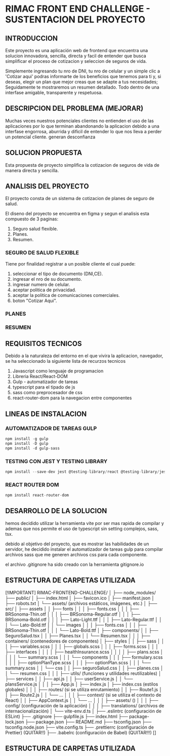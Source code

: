 

# RIMAC FRONT END CHALLENGE - SUSTENTACION DEL PROYECTO


## INTRODUCCION
Este proyecto es una aplicación web de frontend que encuentra una solucion innovadora, sencilla, directa y facil de entender que busca simplificar el proceso de cotizacion y seleccion de seguros de vida.

Simplemente ingresando tu nro de DNI, tu nro de celular y un simple clic a 'Cotizar aqui' podras informarte de los beneficios que tenemos para ti y, si deseas, elegir un plan que mejor creas que se adapte a tus necesidades; Seguidamente te mostraremos un resumen detallado. Todo dentro de una interfase amigable, transparente y respetuosa.  


## DESCRIPCION DEL PROBLEMA (MEJORAR)
Muchas veces nuestros potenciales clientes no entienden  el uso de las aplicaciones por lo que terminan abandonando la aplicacion debido a una interfase engorrosa, aburrida y dificil de entender lo que nos lleva a perder un potencial cliente. generan desconfianza


## SOLUCION PROPUESTA
Esta propuesta de proyecto simplifica la cotizacion de seguros de vida de manera directa y sencilla. 


## ANALISIS DEL PROYECTO
El proyecto consta de un sistema de cotizacion de planes de seguro de salud.

El diseno del proyecto se encuentra en figma y segun el analisis esta compuesto de 3 paginas: 

1. Seguro salud flexible.
2. Planes.
3. Resumen.


### SEGURO DE SALUD FLEXIBLE
Tiene por finalidad registrar a un posible cliente el cual puede:
   1. seleccionar el tipo de documento (DNI,CE).
   2. ingresar el nro de su documento.
   3. ingresar numero de celular.
   4. aceptar politica de privacidad.
   5. aceptar la politica de comunicaciones comerciales.
   6. boton "Cotizar Aqui".





### PLANES
### RESUMEN


## REQUISITOS TECNICOS
Debido a la naturaleza del entorno en el que vivira la aplicacion, navegador, se ha seleccionado la siguiente lista de recurzos tecnicos

1. Javascript como lenguaje de programacion 
2. Libreria React/React-DOM 
3. Gulp - automatizador de tareas
4. typescript para el tipado de js
5. sass como preprocesador de css
6. react-router-dom para la navegacion entre componentes



## LINEAS DE INSTALACION

### AUTOMATIZADOR DE TAREAS GULP
```js
npm install -g gulp
npm install -D gulp
npm install -d gulp-sass

```

### TESTING CON JEST Y TESTING LIBRARY
```js
npm install --save-dev jest @testing-library/react @testing-library/jest-dom
```

### REACT ROUTER DOM
```js
npm install react-router-dom
```

## DESARROLLO DE LA SOLUCION


hemos decidido utilizar la herramienta vite por ser mas rapida de compilar y ademas que nos permite el uso de typescript sin setting complejos, sass, tsx.

debido al objetivo del proyecto, que es mostrar las habilidades de un servidor, he decidido instalar el automatizador de tareas gulp para compilar archivos sass que me generen archivos css para cada componente.

el archivo .gitignore ha sido creado con la herramienta gitignore.io


## ESTRUCTURA DE CARPETAS UTILIZADA

[!IMPORTANT]
RIMAC-FRONTEND-CHALLENGE/
│
├── node_modules/
├── public/
│   ├── index.html
│   ├── favicon.ico
│   ├── manifest.json
│   ├── robots.txt
│   └── assets/ (archivos estáticos, imágenes, etc.)
│
├── src/
│   ├── assets
│   │   ├── fonts
│   │   │    ├── fonts.css
│   │   │    ├── BRSonoma-Thin.otf
│   │   │    ├── BRSonoma-Regular.otf
│   │   │    ├── BRSonoma-Bold.otf
│   │   │    ├── Lato-Light.ttf
│   │   │    ├── Lato-Regular.ttf
│   │   │    └── Lato-Bold.ttf
│   │   └── images
│   │   │    ├── fonts.css
│   │   │    ├── BRSonoma-Thin.otf
│   │   │    └── Lato-Bold.ttf
│   ├── components/
│   │   ├── SeguroSalud.tsx
│   │   ├── Planes.tsx
│   │   └── Resumen.tsx
│   │
│   ├── containers/ (contenedores de componentes)
│   ├── styles
│   │   ├── sass
│   │   │    ├── variables.scss
│   │   │    ├── globals.scss
│   │   │    ├── forms.scss
│   │   │    ├── interfaces
│   │   │    │      ├── healthInsurance.scss
│   │   │    │      ├── plans.scss
│   │   │    │      └── summary.scss
│   │   │    └── components
│   │   │           ├── formulary.scss
│   │   │           ├── optionPlanType.scss
│   │   │           ├── optionPlan.scss
│   │   │           └── summary.scss
│   │   └── css
│   │        ├── seguroSalud.css
│   │        ├── planes.css
│   │        └── resumen.css
│   │
│   ├── utils/ (funciones y utilidades reutilizables)
│   ├── services
│   │      ├── api.js
│   │      ├── userService.js
│   │      └── plansService.js
│   │
│   ├── App.js
│   ├── index.js
│   ├── index.css (estilos globales)
│   │
│   ├── routes/ (si se utiliza enrutamiento)
│   │   ├── Route1.js
│   │   ├── Route2.js
│   │   └── ...
│   │
│   ├── context/ (si se utiliza el contexto de React)
│   │   ├── AppContext.js
│   │   └── ...
│   │
│   ├── assets/ ()
│   │
│   ├── config/ (configuración de la aplicación)
│   │
│   ├── translations/ (archivos de internacionalización)
│   └── vite-env.d.ts
│
├── .eslintrc (configuración de ESLint)
├── .gitignore
├── gulpfile.js
├── index.html
├── package-lock.json
├── package.json
├── README.md
├── tsconfig.json
├── tsconfig.node.json
├── vite.config.ts
├── .prettierrc (configuración de Prettier) (QUITAR!!)
├── .babelrc (configuración de Babel) (QUITAR!!!)
[]

## ESTRUCTURA DE CARPETAS UTILIZADA